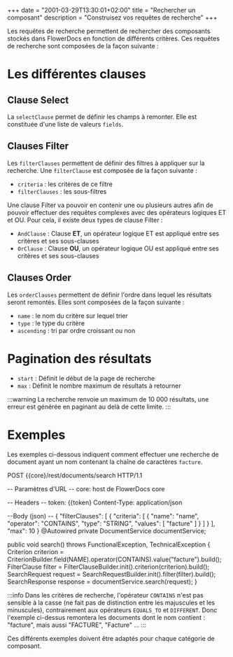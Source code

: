 +++
date = "2001-03-29T13:30:01+02:00"
title = "Rechercher un composant"
description = "Construisez vos requêtes de recherche"
+++

Les requêtes de recherche permettent de rechercher des composants stockés dans FlowerDocs en fonction de différents critères. Ces requêtes de recherche sont composées de la façon suivante : 

# Les différentes clauses 

## Clause Select
	
La ``selectClause`` permet de définir les champs à remonter. Elle est constituée d'une liste de valeurs ``fields``. 

## Clauses Filter

Les ``filterClauses`` permettent de définir des filtres à appliquer sur la recherche. Une ``filterClause`` est composée de la façon suivante : 

- ``criteria`` : les critères de ce filtre
- ``filterClauses`` : les sous-filtres

Une clause Filter va pouvoir en contenir une ou plusieurs autres afin de pouvoir effectuer des requêtes complexes avec des opérateurs logiques ET et OU. 
Pour cela, il existe deux types de clause Filter : 

- ``AndClause`` : Clause **ET**, un opérateur logique ET est appliqué entre ses critères et ses sous-clauses 
- ``OrClause`` : Clause **OU**, un opérateur logique OU est appliqué entre ses critères et ses sous-clauses

## Clauses Order

Les ``orderClauses`` permettent de définir l'ordre dans lequel les résultats seront remontés. Elles sont composées de la façon suivante : 

- ``name`` : le nom du critère sur lequel trier
- ``type`` : le type du critère
- ``ascending`` : tri par ordre croissant ou non

# Pagination des résultats

- ``start`` : Définit le début de la page de recherche
- ``max`` : Définit le nombre maximum de résultats à retourner

:::warning
La recherche renvoie un maximum de 10 000 résultats, une erreur est générée en paginant au delà de cette limite.
:::
 
# Exemples

Les exemples ci-dessous indiquent comment effectuer une recherche de document ayant un nom contenant la chaîne de caractères `facture`.

POST {{core}/rest/documents/search HTTP/1.1

-- Paramètres d'URL --
core: host de FlowerDocs core

-- Headers --
token: {{token}
Content-Type: application/json

--Body (json) --
{
    "filterClauses": [
        {
            "criteria": [
                {
                    "name": "name",
                    "operator": "CONTAINS",
                    "type": "STRING",
                    "values": [
                        "facture"
                    ]
                }
            ]
        }
    ],
    "max": 10
}
@Autowired
private DocumentService documentService;

public void search() throws FunctionalException, TechnicalException
{
	Criterion criterion = CriterionBuilder.field(NAME).operator(CONTAINS).value("facture").build();
	FilterClause filter = FilterClauseBuilder.init().criterion(criterion).build();
	SearchRequest request = SearchRequestBuilder.init().filter(filter).build();
	SearchResponse response = documentService.search(request);
}

:::info
Dans les critères de recherche, l'opérateur ``CONTAINS`` n'est pas sensible à la casse (ne fait pas de distinction entre les majuscules et les minuscules), contrairement aux opérateurs ``EQUALS_TO`` et ``DIFFERENT``.
Donc l'exemple ci-dessus remontera les documents dont le nom contient : "facture", mais aussi "FACTURE", "Facture" ...
:::

Ces différents exemples doivent être adaptés pour chaque catégorie de composant.